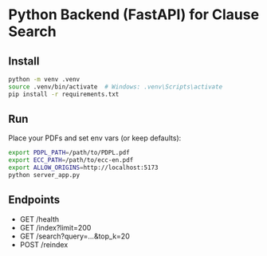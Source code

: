 
# Python Backend (FastAPI) for Clause Search

## Install
```bash
python -m venv .venv
source .venv/bin/activate  # Windows: .venv\Scripts\activate
pip install -r requirements.txt
```

## Run
Place your PDFs and set env vars (or keep defaults):
```bash
export PDPL_PATH=/path/to/PDPL.pdf
export ECC_PATH=/path/to/ecc-en.pdf
export ALLOW_ORIGINS=http://localhost:5173
python server_app.py
```

## Endpoints
- GET /health
- GET /index?limit=200
- GET /search?query=...&top_k=20
- POST /reindex
